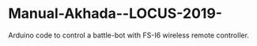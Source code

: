 # Manual-Akhada--LOCUS-2019-

Arduino code to control a battle-bot with FS-I6 wireless remote controller.

